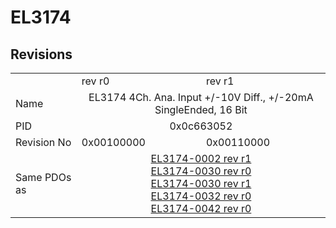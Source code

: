 # EL3174

## Revisions
<table>
<tr>
<td></td>
<td>rev r0</td>
<td>rev r1</td>
</tr>
<tr>
<td>Name</td>
<td colspan=2 align="center">EL3174 4Ch. Ana. Input +/-10V Diff., +/-20mA SingleEnded, 16 Bit</td>
</tr>
<tr>
<td>PID</td>
<td colspan=2 align="center">0x0c663052</td>
</tr>
<tr>
<td>Revision No</td>
<td>0x00100000</td>
<td>0x00110000</td>
</tr>
<tr>
<td>Same PDOs as</td>
<td colspan=2 align="center"><a href="EL3174-0002.md">EL3174-0002 rev r1</a><br/><a href="EL3174-0030.md">EL3174-0030 rev r0</a><br/><a href="EL3174-0030.md">EL3174-0030 rev r1</a><br/><a href="EL3174-0032.md">EL3174-0032 rev r0</a><br/><a href="EL3174-0042.md">EL3174-0042 rev r0</a></td>
</tr>
</table>
